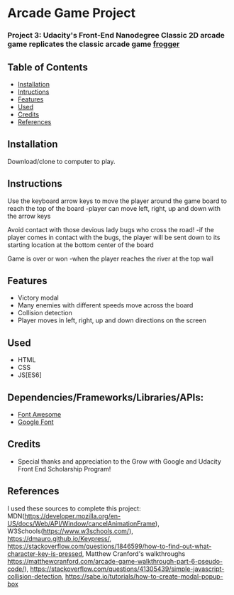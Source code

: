 
# Arcade Game Project 

### Project 3: Udacity's Front-End Nanodegree Classic 2D arcade game replicates the classic arcade game [frogger](https://www.youtube.com/watch?v=l9fO-YuWPSk&feature=youtu.be)

## Table of Contents

* [Installation](#installation)
* [Intructions](#instructions)
* [Features](#features)
* [Used](#used)
* [Credits](#credits)
* [References](#references)


## Installation

Download/clone to computer to play.

## Instructions

 Use the keyboard arrow keys to move the player around the game board to reach the top of the board
 -player can move left, right, up and down with the arrow keys
 
 Avoid contact with those devious lady bugs who cross the road! 
 -if the player comes in contact with the bugs, the player will be sent down to its starting location at the bottom center of the board
 
 Game is over or won 
 -when the player reaches the river at the top wall

## Features

- Victory modal
- Many enemies with different speeds move across the board
- Collision detection
- Player moves in left, right, up and down directions on the screen 

## Used

- HTML
- CSS
- JS[ES6]

## Dependencies/Frameworks/Libraries/APIs:
- [Font Awesome](https://fontawesome.com/) 
- [Google Font](https://fonts.google.com/)

## Credits
- Special thanks and appreciation to the Grow with Google and Udacity Front End Scholarship Program!

## References
I used these sources to complete this project: MDN(https://developer.mozilla.org/en-US/docs/Web/API/Window/cancelAnimationFrame), W3Schools(https://www.w3schools.com/), https://dmauro.github.io/Keypress/, https://stackoverflow.com/questions/1846599/how-to-find-out-what-character-key-is-pressed, Matthew Cranford's walkthroughs https://matthewcranford.com/arcade-game-walkthrough-part-6-pseudo-code/), https://stackoverflow.com/questions/41305439/simple-javascript-collision-detection, https://sabe.io/tutorials/how-to-create-modal-popup-box






